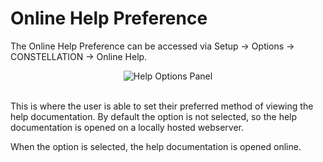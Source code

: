 # Online Help Preference

The Online Help Preference can be accessed via Setup -> Options -> 
CONSTELLATION -> Online Help.

<div style="text-align: center">
<img src="../ext/docs/CoreHelp/resources/helpPanel.png" alt="Help Options Panel" />
</div>

<br />

This is where the user is able to set their preferred method of viewing the help
documentation. By default the option is not selected, so the help documentation is
opened on a locally hosted webserver. 

When the option is selected, the help documentation is opened online. 


